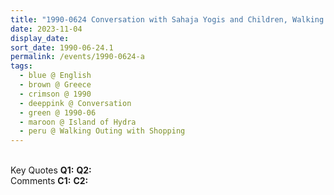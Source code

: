 ```yaml
---
title: "1990-0624 Conversation with Sahaja Yogis and Children, Walking Outing with Shopping, Island of Hydra, Greece"
date: 2023-11-04
display_date: 
sort_date: 1990-06-24.1
permalink: /events/1990-0624-a
tags:
  - blue @ English
  - brown @ Greece
  - crimson @ 1990
  - deeppink @ Conversation
  - green @ 1990-06
  - maroon @ Island of Hydra
  - peru @ Walking Outing with Shopping
---
```


<br>

<wave-list>
  <list-title color="DarkSeaGreen" width="55">Key Quotes</list-title>
  <list-item color="BlanchedAlmond" width="280"><b>Q1:</b> <i></i></list-item>
  <list-item color="Lavender" width="280"><b>Q2:</b> <i></i></list-item>
</wave-list>

<br>

<wave-list>
  <list-title color="DarkSeaGreen" width="55">Comments</list-title>
  <list-item color="BlanchedAlmond" width="280"><b>C1:</b> <i></i></list-item>
  <list-item color="Lavender" width="280"><b>C2:</b> <i></i></list-item>
</wave-list>